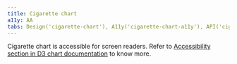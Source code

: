 ```yaml
---
title: Cigarette chart
a11y: AA
tabs: Design('cigarette-chart'), A11y('cigarette-chart-a11y'), API('cigarette-chart-api'), Examples('cigarette-chart-d3-code'), Changelog('d3-chart-changelog')
---
```


Cigarette chart is accessible for screen readers. Refer to [Accessibility section in D3 chart documentation](/data-display/d3-chart/d3-chart-a11y) to know more.
